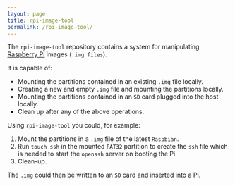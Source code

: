 ```yaml
---
layout: page
title: rpi-image-tool
permalink: /rpi-image-tool/
---
```



The `rpi-image-tool` repository contains a system for 
manipulating [Raspberry Pi][rpi] images (`.img files`).

It is capable of:

* Mounting the partitions contained in an existing `.img` file locally.
* Creating a new and empty `.img` file and mounting the partitions locally.
* Mounting the partitions contained in an `SD` card plugged into the host locally.
* Clean up after any of the above operations.

Using `rpi-image-tool` you could, for example:

1. Mount the partitions in a `.img` file of the latest `Raspbian`.
2. Run `touch ssh` in the mounted `FAT32` partition to create the `ssh` file which is needed to start the `openssh` server on booting the Pi.
3. Clean-up.


The `.img` could then be written to an `SD` card and inserted into a Pi.



[rpi]: https://www.raspberrypi.org/

